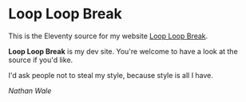 # Loop Loop Break

This is the Eleventy source for my website [Loop Loop Break](https://looploopbreak.netlify.app/).

**Loop Loop Break** is my dev site. You're welcome to have a look at the source if you'd like.

I'd ask people not to steal my style, because style is all I have.

*Nathan Wale*
